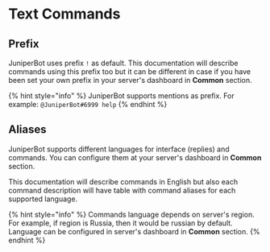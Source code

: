 # Text Commands

## Prefix

JuniperBot uses prefix `!` as default. This documentation will describe commands using this prefix too but it can be different in case if you have been set your own prefix in your server's dashboard in **Common** section.

{% hint style="info" %}
 JuniperBot supports mentions as prefix. For example: `@JuniperBot#6999 help`
{% endhint %}

## Aliases

JuniperBot supports different languages for interface \(replies\) and commands. You can configure them at your server's dashboard in **Common** section.

This documentation will describe commands in English but also each command description will have table with command aliases for each supported language.

{% hint style="info" %}
Сommands language depends on server's region. For example, if region is Russia, then it would be russian by default.  
Language can be configured in server's dashboard in **Common** section.
{% endhint %}

